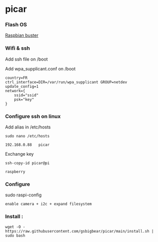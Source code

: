 # picar

### Flash OS
[Raspbian buster](https://downloads.raspberrypi.org/raspios_oldstable_lite_armhf/images/raspios_oldstable_lite_armhf-2021-12-02/2021-12-02-raspios-buster-armhf-lite.zip)

### Wifi & ssh

Add ssh file on /boot
   
Add wpa_supplicant.conf on /boot

    country=FR
    ctrl_interface=DIR=/var/run/wpa_supplicant GROUP=netdev
    update_config=1
    network={
        ssid="ssid"
        psk="key"
    }
   
### Configure ssh on linux

Add alias in /etc/hosts

    sudo nano /etc/hosts
   
    192.168.0.88   picar

Exchange key

    ssh-copy-id picar@pi
   
    raspberry
    
### Configure
sudo raspi-config

    enable camera + i2c + expand filesystem

### Install :

    wget -O - https://raw.githubusercontent.com/gsbigbear/picar/main/install.sh | sudo bash
